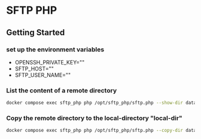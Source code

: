 # SFTP PHP

## Getting Started
### set up the environment variables

- OPENSSH_PRIVATE_KEY=""
- SFTP_HOST=""
- SFTP_USER_NAME=""

### List the content of a remote directory
```bash 
docker compose exec sftp_php php /opt/sftp_php/sftp.php --show-dir data
```

### Copy the remote directory to the local-directory "local-dir"
```bash 
docker compose exec sftp_php php /opt/sftp_php/sftp.php --copy-dir data
```